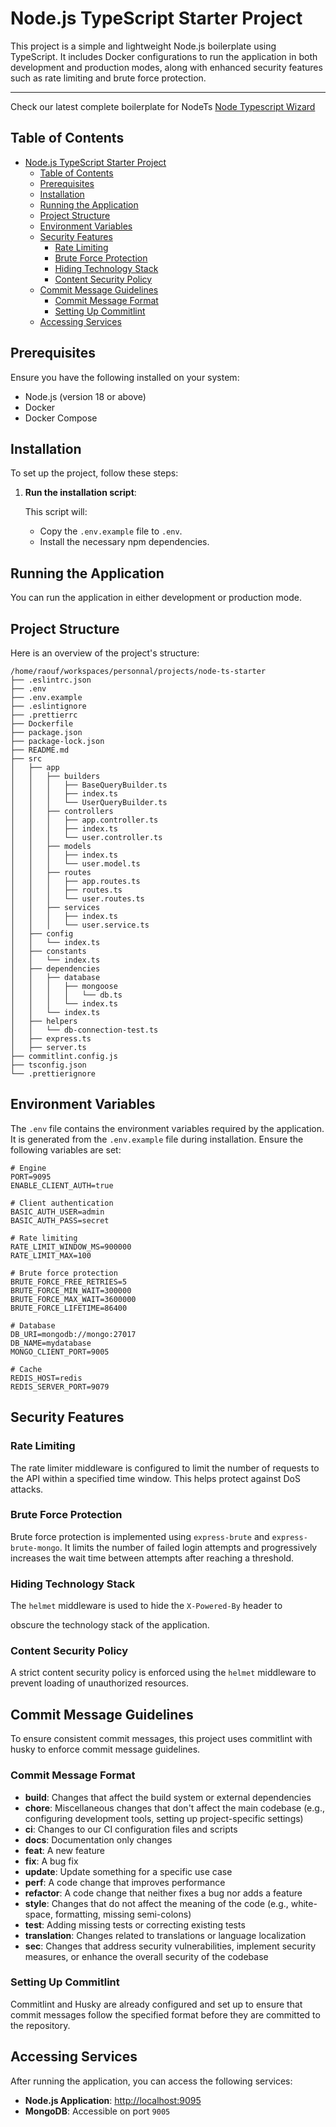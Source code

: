 # Node.js TypeScript Starter Project

This project is a simple and lightweight Node.js boilerplate using TypeScript. It includes Docker configurations to run the application in both development and production modes, along with enhanced security features such as rate limiting and brute force protection.

---

Check our latest complete boilerplate for NodeTs [Node Typescript Wizard](https://github.com/fless-lab/ntw-init)

## Table of Contents

- [Node.js TypeScript Starter Project](#nodejs-typescript-starter-project)
  - [Table of Contents](#table-of-contents)
  - [Prerequisites](#prerequisites)
  - [Installation](#installation)
  - [Running the Application](#running-the-application)
  - [Project Structure](#project-structure)
  - [Environment Variables](#environment-variables)
  - [Security Features](#security-features)
    - [Rate Limiting](#rate-limiting)
    - [Brute Force Protection](#brute-force-protection)
    - [Hiding Technology Stack](#hiding-technology-stack)
    - [Content Security Policy](#content-security-policy)
  - [Commit Message Guidelines](#commit-message-guidelines)
    - [Commit Message Format](#commit-message-format)
    - [Setting Up Commitlint](#setting-up-commitlint)
  - [Accessing Services](#accessing-services)

## Prerequisites

Ensure you have the following installed on your system:

- Node.js (version 18 or above)
- Docker
- Docker Compose

## Installation

To set up the project, follow these steps:


1. **Run the installation script**:

    This script will:
    - Copy the `.env.example` file to `.env`.
    - Install the necessary npm dependencies.

## Running the Application

You can run the application in either development or production mode.


## Project Structure

Here is an overview of the project's structure:

```
/home/raouf/workspaces/personnal/projects/node-ts-starter
├── .eslintrc.json
├── .env
├── .env.example
├── .eslintignore
├── .prettierrc
├── Dockerfile
├── package.json
├── package-lock.json
├── README.md
├── src
│   ├── app
│   │   ├── builders
│   │   │   ├── BaseQueryBuilder.ts
│   │   │   ├── index.ts
│   │   │   └── UserQueryBuilder.ts
│   │   ├── controllers
│   │   │   ├── app.controller.ts
│   │   │   ├── index.ts
│   │   │   └── user.controller.ts
│   │   ├── models
│   │   │   ├── index.ts
│   │   │   └── user.model.ts
│   │   ├── routes
│   │   │   ├── app.routes.ts
│   │   │   ├── routes.ts
│   │   │   └── user.routes.ts
│   │   ├── services
│   │   │   ├── index.ts
│   │   │   └── user.service.ts
│   ├── config
│   │   └── index.ts
│   ├── constants
│   │   └── index.ts
│   ├── dependencies
│   │   ├── database
│   │   │   ├── mongoose
│   │   │   │   └── db.ts
│   │   │   └── index.ts
│   │   └── index.ts
│   ├── helpers
│   │   └── db-connection-test.ts
│   ├── express.ts
│   ├── server.ts
├── commitlint.config.js
├── tsconfig.json
└── .prettierignore
```

## Environment Variables

The `.env` file contains the environment variables required by the application. It is generated from the `.env.example` file during installation. Ensure the following variables are set:

```env
# Engine
PORT=9095
ENABLE_CLIENT_AUTH=true

# Client authentication
BASIC_AUTH_USER=admin
BASIC_AUTH_PASS=secret

# Rate limiting
RATE_LIMIT_WINDOW_MS=900000
RATE_LIMIT_MAX=100

# Brute force protection
BRUTE_FORCE_FREE_RETRIES=5
BRUTE_FORCE_MIN_WAIT=300000
BRUTE_FORCE_MAX_WAIT=3600000
BRUTE_FORCE_LIFETIME=86400

# Database
DB_URI=mongodb://mongo:27017
DB_NAME=mydatabase
MONGO_CLIENT_PORT=9005

# Cache
REDIS_HOST=redis
REDIS_SERVER_PORT=9079

```


## Security Features

### Rate Limiting

The rate limiter middleware is configured to limit the number of requests to the API within a specified time window. This helps protect against DoS attacks.

### Brute Force Protection

Brute force protection is implemented using `express-brute` and `express-brute-mongo`. It limits the number of failed login attempts and progressively increases the wait time between attempts after reaching a threshold.

### Hiding Technology Stack

The `helmet` middleware is used to hide the `X-Powered-By` header to

 obscure the technology stack of the application.

### Content Security Policy

A strict content security policy is enforced using the `helmet` middleware to prevent loading of unauthorized resources.


## Commit Message Guidelines

To ensure consistent commit messages, this project uses commitlint with husky to enforce commit message guidelines.

### Commit Message Format

- **build**: Changes that affect the build system or external dependencies
- **chore**: Miscellaneous changes that don't affect the main codebase (e.g., configuring development tools, setting up project-specific settings)
- **ci**: Changes to our CI configuration files and scripts
- **docs**: Documentation only changes
- **feat**: A new feature
- **fix**: A bug fix
- **update**: Update something for a specific use case
- **perf**: A code change that improves performance
- **refactor**: A code change that neither fixes a bug nor adds a feature
- **style**: Changes that do not affect the meaning of the code (e.g., white-space, formatting, missing semi-colons)
- **test**: Adding missing tests or correcting existing tests
- **translation**: Changes related to translations or language localization
- **sec**: Changes that address security vulnerabilities, implement security measures, or enhance the overall security of the codebase

### Setting Up Commitlint

Commitlint and Husky are already configured and set up to ensure that commit messages follow the specified format before they are committed to the repository.

## Accessing Services

After running the application, you can access the following services:

- **Node.js Application**: [http://localhost:9095](http://localhost:9095)
- **MongoDB**: Accessible on port `9005`
